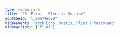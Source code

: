 ```yaml
---
type: videotrack
title: "25. Plini - Electric Sunrise"
youtubeId: "l_06nY9eoEU"
videoevents: "Arch Echo, Mestís, Plini в Patronaat"
videoartists: ["Plini"]
---
```

